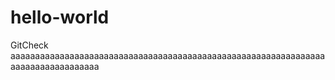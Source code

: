 # hello-world
GitCheck
aaaaaaaaaaaaaaaaaaaaaaaaaaaaaaaaaaaaaaaaaaaaaaaaaaaaaaaaaaaaaaaaaaaaaaaaaaaaaaaaaa
